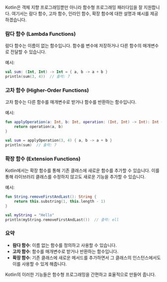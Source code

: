 Kotlin은 객체 지향 프로그래밍뿐만 아니라 함수형 프로그래밍 패러다임을 잘 지원합니다. 여기서는 람다 함수, 고차 함수, 인라인 함수, 확장 함수에 대한 설명과 예시를 제공하겠습니다.

### 람다 함수 (Lambda Functions)

람다 함수는 이름이 없는 함수입니다. 함수를 변수에 저장하거나 다른 함수의 매개변수로 전달할 수 있습니다.

예시:

```kotlin
val sum: (Int, Int) -> Int = { a, b -> a + b }
println(sum(3, 4))  // 출력: 7
```

### 고차 함수 (Higher-Order Functions)

고차 함수는 다른 함수를 매개변수로 받거나 함수를 반환하는 함수입니다.

예시:

```kotlin
fun applyOperation(a: Int, b: Int, operation: (Int, Int) -> Int): Int {
    return operation(a, b)
}

val sum = applyOperation(3, 4) { a, b -> a + b }
println(sum)  // 출력: 7
```

### 확장 함수 (Extension Functions)

Kotlin에서는 확장 함수를 통해 기존 클래스에 새로운 함수를 추가할 수 있습니다. 이를 통해 라이브러리 클래스를 수정하지 않고도 새로운 기능을 추가할 수 있습니다.

예시:

```kotlin
fun String.removeFirstAndLast(): String {
    return this.substring(1, this.length - 1)
}

val myString = "Hello"
println(myString.removeFirstAndLast())  // 출력: ell
```

### 요약

- **람다 함수**: 이름 없는 함수를 정의하고 사용할 수 있습니다.
- **고차 함수**: 함수를 매개변수로 받거나 반환하는 함수입니다.
- **확장 함수**: 기존 클래스에 새로운 메서드를 추가하면서 그 클래스의 인스턴스에서도 이를 사용할 수 있게 해줍니다.

Kotlin의 이러한 기능들은 함수형 프로그래밍을 간편하고 효율적으로 만들어 줍니다.

